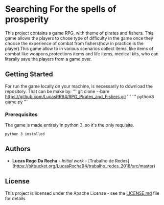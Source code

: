 # Searching For the spells of prosperity

This project contains a game RPG, with theme of pirates and fishers. This game allows the players to chose type of difficulty in the game once they choose the experience of combat from fishers(how in practice is the player).This game allow to in various scenarios collect items, like items of combat like weapons,protections items  and life items, medical kits,  who can literally save the players from a game over.

## Getting Started

For run the game locally on your machine, is necessarily to download the repository.
That can be make by:
'''
git clone --bare https://github.com/LucasRR94/RPG_Pirates_and_Fishers.git
'''
'''
python3 game.py
'''
### Prerequisites

The game is made entirely in python 3, so it's the only requisite.

```
python 3 installed
```

## Authors
* **Lucas Rego Da Rocha** - *Initial work* - [Trabalho de Redes]
(https://bitbucket.org/LucasRocha94/trabalho_redes_2018/src/master)


## License

This project is licensed under the Apache License - see the [LICENSE.md](LICENSE) file for details

